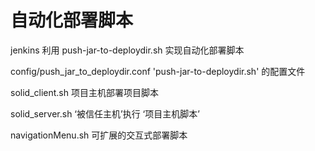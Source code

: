 # 自动化部署脚本
jenkins 利用 push-jar-to-deploydir.sh 实现自动化部署脚本

config/push_jar_to_deploydir.conf 'push-jar-to-deploydir.sh' 的配置文件

solid_client.sh 项目主机部署项目脚本

solid_server.sh ‘被信任主机’执行 ‘项目主机脚本’

navigationMenu.sh 可扩展的交互式部署脚本